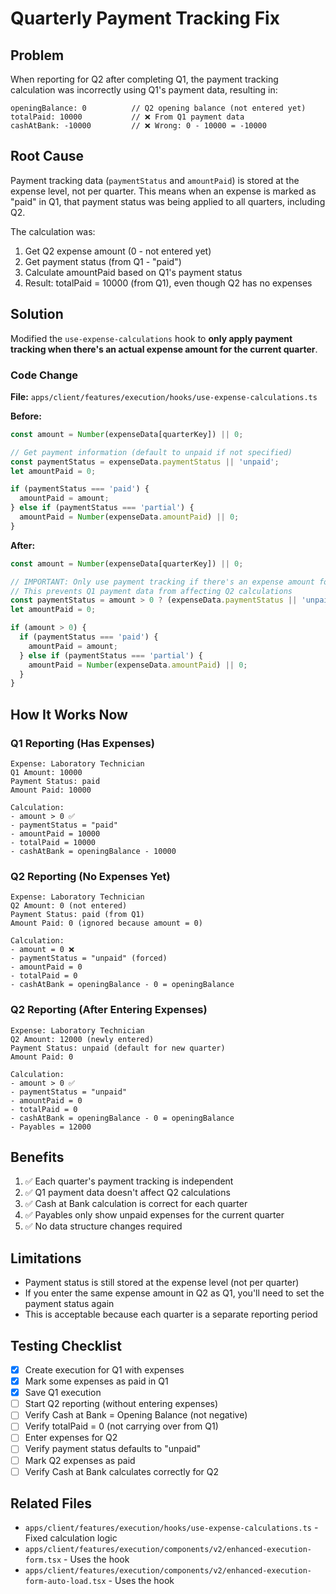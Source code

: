 # Quarterly Payment Tracking Fix

## Problem
When reporting for Q2 after completing Q1, the payment tracking calculation was incorrectly using Q1's payment data, resulting in:
```
openingBalance: 0          // Q2 opening balance (not entered yet)
totalPaid: 10000           // ❌ From Q1 payment data
cashAtBank: -10000         // ❌ Wrong: 0 - 10000 = -10000
```

## Root Cause
Payment tracking data (`paymentStatus` and `amountPaid`) is stored at the expense level, not per quarter. This means when an expense is marked as "paid" in Q1, that payment status was being applied to all quarters, including Q2.

The calculation was:
1. Get Q2 expense amount (0 - not entered yet)
2. Get payment status (from Q1 - "paid")
3. Calculate amountPaid based on Q1's payment status
4. Result: totalPaid = 10000 (from Q1), even though Q2 has no expenses

## Solution
Modified the `use-expense-calculations` hook to **only apply payment tracking when there's an actual expense amount for the current quarter**.

### Code Change
**File:** `apps/client/features/execution/hooks/use-expense-calculations.ts`

**Before:**
```typescript
const amount = Number(expenseData[quarterKey]) || 0;

// Get payment information (default to unpaid if not specified)
const paymentStatus = expenseData.paymentStatus || 'unpaid';
let amountPaid = 0;

if (paymentStatus === 'paid') {
  amountPaid = amount;
} else if (paymentStatus === 'partial') {
  amountPaid = Number(expenseData.amountPaid) || 0;
}
```

**After:**
```typescript
const amount = Number(expenseData[quarterKey]) || 0;

// IMPORTANT: Only use payment tracking if there's an expense amount for this quarter
// This prevents Q1 payment data from affecting Q2 calculations
const paymentStatus = amount > 0 ? (expenseData.paymentStatus || 'unpaid') : 'unpaid';
let amountPaid = 0;

if (amount > 0) {
  if (paymentStatus === 'paid') {
    amountPaid = amount;
  } else if (paymentStatus === 'partial') {
    amountPaid = Number(expenseData.amountPaid) || 0;
  }
}
```

## How It Works Now

### Q1 Reporting (Has Expenses)
```
Expense: Laboratory Technician
Q1 Amount: 10000
Payment Status: paid
Amount Paid: 10000

Calculation:
- amount > 0 ✅
- paymentStatus = "paid"
- amountPaid = 10000
- totalPaid = 10000
- cashAtBank = openingBalance - 10000
```

### Q2 Reporting (No Expenses Yet)
```
Expense: Laboratory Technician
Q2 Amount: 0 (not entered)
Payment Status: paid (from Q1)
Amount Paid: 0 (ignored because amount = 0)

Calculation:
- amount = 0 ❌
- paymentStatus = "unpaid" (forced)
- amountPaid = 0
- totalPaid = 0
- cashAtBank = openingBalance - 0 = openingBalance
```

### Q2 Reporting (After Entering Expenses)
```
Expense: Laboratory Technician
Q2 Amount: 12000 (newly entered)
Payment Status: unpaid (default for new quarter)
Amount Paid: 0

Calculation:
- amount > 0 ✅
- paymentStatus = "unpaid"
- amountPaid = 0
- totalPaid = 0
- cashAtBank = openingBalance - 0 = openingBalance
- Payables = 12000
```

## Benefits
1. ✅ Each quarter's payment tracking is independent
2. ✅ Q1 payment data doesn't affect Q2 calculations
3. ✅ Cash at Bank calculation is correct for each quarter
4. ✅ Payables only show unpaid expenses for the current quarter
5. ✅ No data structure changes required

## Limitations
- Payment status is still stored at the expense level (not per quarter)
- If you enter the same expense amount in Q2 as Q1, you'll need to set the payment status again
- This is acceptable because each quarter is a separate reporting period

## Testing Checklist
- [x] Create execution for Q1 with expenses
- [x] Mark some expenses as paid in Q1
- [x] Save Q1 execution
- [ ] Start Q2 reporting (without entering expenses)
- [ ] Verify Cash at Bank = Opening Balance (not negative)
- [ ] Verify totalPaid = 0 (not carrying over from Q1)
- [ ] Enter expenses for Q2
- [ ] Verify payment status defaults to "unpaid"
- [ ] Mark Q2 expenses as paid
- [ ] Verify Cash at Bank calculates correctly for Q2

## Related Files
- `apps/client/features/execution/hooks/use-expense-calculations.ts` - Fixed calculation logic
- `apps/client/features/execution/components/v2/enhanced-execution-form.tsx` - Uses the hook
- `apps/client/features/execution/components/v2/enhanced-execution-form-auto-load.tsx` - Uses the hook
